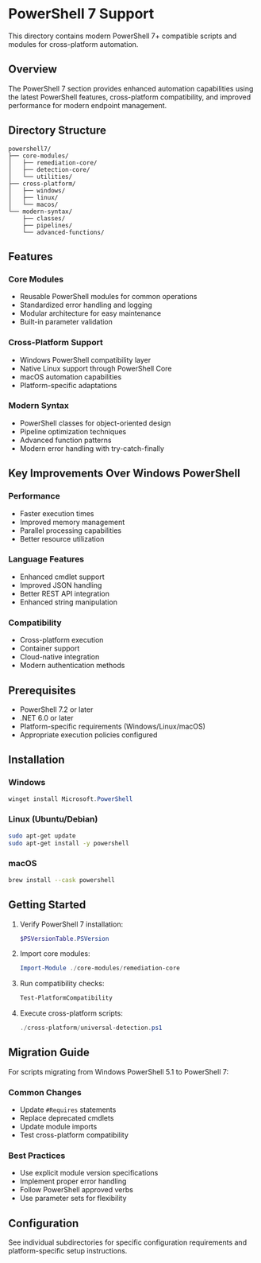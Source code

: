# PowerShell 7 Support

This directory contains modern PowerShell 7+ compatible scripts and modules for cross-platform automation.

## Overview

The PowerShell 7 section provides enhanced automation capabilities using the latest PowerShell features, cross-platform compatibility, and improved performance for modern endpoint management.

## Directory Structure

```
powershell7/
├── core-modules/
│   ├── remediation-core/
│   ├── detection-core/
│   └── utilities/
├── cross-platform/
│   ├── windows/
│   ├── linux/
│   └── macos/
└── modern-syntax/
    ├── classes/
    ├── pipelines/
    └── advanced-functions/
```

## Features

### Core Modules
- Reusable PowerShell modules for common operations
- Standardized error handling and logging
- Modular architecture for easy maintenance
- Built-in parameter validation

### Cross-Platform Support
- Windows PowerShell compatibility layer
- Native Linux support through PowerShell Core
- macOS automation capabilities
- Platform-specific adaptations

### Modern Syntax
- PowerShell classes for object-oriented design
- Pipeline optimization techniques
- Advanced function patterns
- Modern error handling with try-catch-finally

## Key Improvements Over Windows PowerShell

### Performance
- Faster execution times
- Improved memory management
- Parallel processing capabilities
- Better resource utilization

### Language Features
- Enhanced cmdlet support
- Improved JSON handling
- Better REST API integration
- Enhanced string manipulation

### Compatibility
- Cross-platform execution
- Container support
- Cloud-native integration
- Modern authentication methods

## Prerequisites

- PowerShell 7.2 or later
- .NET 6.0 or later
- Platform-specific requirements (Windows/Linux/macOS)
- Appropriate execution policies configured

## Installation

### Windows
```powershell
winget install Microsoft.PowerShell
```

### Linux (Ubuntu/Debian)
```bash
sudo apt-get update
sudo apt-get install -y powershell
```

### macOS
```bash
brew install --cask powershell
```

## Getting Started

1. Verify PowerShell 7 installation:
   ```powershell
   $PSVersionTable.PSVersion
   ```

2. Import core modules:
   ```powershell
   Import-Module ./core-modules/remediation-core
   ```

3. Run compatibility checks:
   ```powershell
   Test-PlatformCompatibility
   ```

4. Execute cross-platform scripts:
   ```powershell
   ./cross-platform/universal-detection.ps1
   ```

## Migration Guide

For scripts migrating from Windows PowerShell 5.1 to PowerShell 7:

### Common Changes
- Update `#Requires` statements
- Replace deprecated cmdlets
- Update module imports
- Test cross-platform compatibility

### Best Practices
- Use explicit module version specifications
- Implement proper error handling
- Follow PowerShell approved verbs
- Use parameter sets for flexibility

## Configuration

See individual subdirectories for specific configuration requirements and platform-specific setup instructions.
